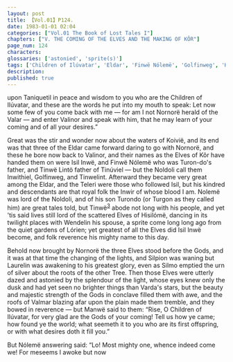 ```yaml
---
layout: post
title: 【Vol.01】P124.
date: 1983-01-01 02:04
categories: ["Vol.01 The Book of Lost Tales I"]
chapters: ["V. THE COMING OF THE ELVES AND THE MAKING OF KÔR"]
page_num: 124
characters: 
glossaries: ['astonied', 'sprite(s)']
tags: ['Children of Ilúvatar', 'Eldar', 'Finwë Nólemë', 'Golfinweg', 'Hisilómë', 'Ilúvatar', 'Inwë', 'Inwir', 'Inwithiel', 'Isil', 'Isillnwë', 'Kôr', 'Laurelin', 'Waters of Koivië', 'Lórien', 'Manwë', 'Melko']
description: 
published: true
---
```


<p style="text-indent: 0;">
upon Taniquetil in peace and wisdom to you who are the Children of Ilúvatar, and these are the words he put into my mouth to speak: Let now some few of you come back with me — for am I not Nornorë herald of the Valar — and enter Valinor and speak with him, that he may learn of your coming and of all your desires.”
</p>

Great was the stir and wonder now about the waters of Koivië, and its end was that three of the Eldar came forward daring to go with Nornorë, and these he bore now back to Valinor, and their names as the Elves of Kôr have handed them on were Isil Inwë, and Finwë Nólemë who was Turon-do's father, and Tinwë Lintö father of Tinúviel — but the Noldoli call them Inwithiel, Golfinweg, and Tinwelint. Afterward they became very great among the Eldar, and the Teleri were those who followed Isil, but his kindred and descendants are that royal folk the Inwir of whose blood I am. Nolemë was lord of the Noldoli, and of his son Turondo (or Turgon as they called him) are great tales told, but Tinwë<SUP>[3]({{site.baseurl}}/vol01-p140)</SUP> abode not long with his people, and yet 'tis said lives still lord of the scattered Elves of Hisilómë, dancing in its twilight places with Wendelin his spouse, a sprite come long long ago from the quiet gardens of Lórien; yet greatest of all the Elves did Isil Inwë become, and folk reverence his mighty name to this day.

Behold now brought by Nornorë the three Elves stood before the Gods, and it was at that time the changing of the lights, and Silpion was waning but Laurelin was awakening to his greatest glory, even as Silmo emptied the urn of silver about the roots of the other Tree. Then those Elves were utterly dazed and astonied by the splendour of the light, whose eyes knew only the dusk and had yet seen no brighter things than Varda's stars, but the beauty and majestic strength of the Gods in conclave filled them with awe, and the roofs of Valmar blazing afar upon the plain made them tremble, and they bowed in reverence — but Manwë said to them: “Rise, O Children of Ilúvatar, for very glad are the Gods of your coming! Tell us how ye came; how found ye the world; what seemeth it to you who are its first offspring, or with what desires doth it fill you.”

But Nólemë answering said: “Lo! Most mighty one, whence indeed come we! For meseems I awoke but now

